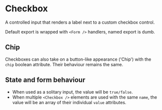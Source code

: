 # Checkbox

A controlled input that renders a label next to a custom checkbox control.

Default export is wrapped with `<Form />` handlers, named export is dumb.

## Chip

Checkboxes can also take on a button-like appearance ('Chip') with the `chip` boolean attribute. Their behaviour remains the same.

## State and form behaviour

- When used as a solitary input, the value will be `true/false`.
- When multiple `<Checkbox />` elements are used with the same `name`, the value will be an array of their individual `value` attributes.
